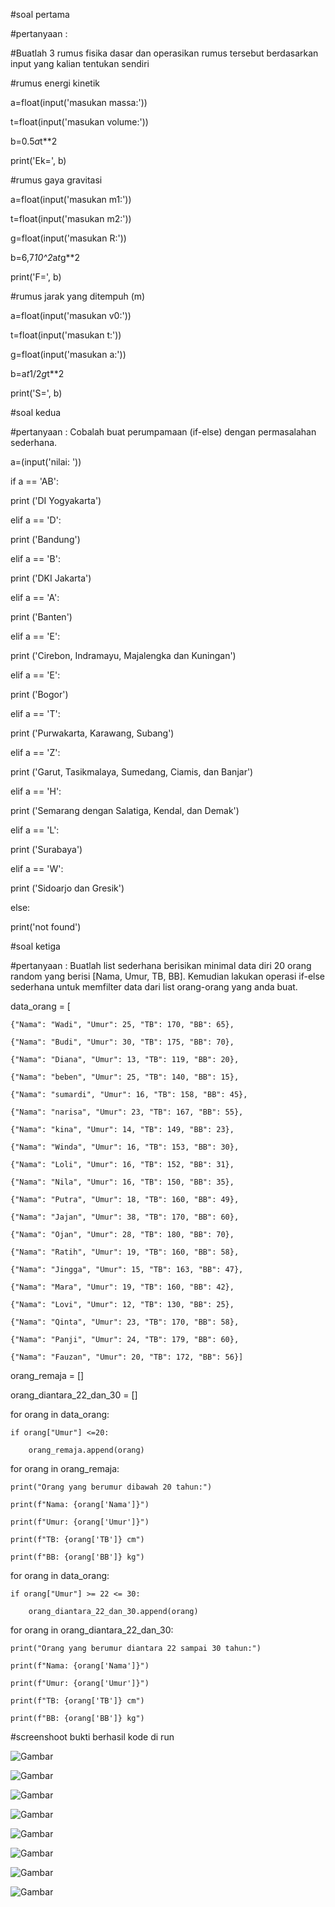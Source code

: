 #soal pertama 

#pertanyaan : 

#Buatlah 3 rumus fisika dasar dan operasikan rumus tersebut berdasarkan input yang kalian tentukan sendiri

#rumus energi kinetik

a=float(input('masukan massa:'))

t=float(input('masukan volume:'))

b=0.5*a*t**2

print('Ek=', b)



#rumus gaya gravitasi

a=float(input('masukan m1:'))

t=float(input('masukan m2:'))

g=float(input('masukan R:'))

b=6,7*10^2*a*t*g**2

print('F=', b)




#rumus jarak yang ditempuh (m)

a=float(input('masukan v0:'))

t=float(input('masukan t:'))

g=float(input('masukan a:'))

b=a*t*1/2*g*t**2

print('S=', b)





#soal kedua 

#pertanyaan : Cobalah buat perumpamaan (if-else) dengan permasalahan sederhana.


a=(input('nilai: '))

if a == 'AB':

  print ('DI Yogyakarta')

elif a == 'D':

  print ('Bandung')

elif a == 'B':

  print ('DKI Jakarta')

elif a == 'A':

  print ('Banten')

elif a == 'E':

  print ('Cirebon, Indramayu, Majalengka dan Kuningan')

elif a == 'E':

  print ('Bogor')

elif a == 'T':

  print ('Purwakarta, Karawang, Subang')

elif a == 'Z':

  print ('Garut, Tasikmalaya, Sumedang, Ciamis, dan Banjar')

elif a == 'H':

  print ('Semarang dengan Salatiga, Kendal, dan Demak')

elif a == 'L':

  print ('Surabaya')

elif a == 'W':

  print ('Sidoarjo dan Gresik')

else:

  print('not found')





#soal ketiga

#pertanyaan : Buatlah list sederhana berisikan minimal data diri 20 orang random yang berisi [Nama, Umur, TB, BB]. Kemudian lakukan operasi if-else sederhana untuk memfilter data dari list orang-orang yang anda buat.

data_orang = [

    {"Nama": "Wadi", "Umur": 25, "TB": 170, "BB": 65},

    {"Nama": "Budi", "Umur": 30, "TB": 175, "BB": 70},

    {"Nama": "Diana", "Umur": 13, "TB": 119, "BB": 20},

    {"Nama": "beben", "Umur": 25, "TB": 140, "BB": 15},

    {"Nama": "sumardi", "Umur": 16, "TB": 158, "BB": 45},

    {"Nama": "narisa", "Umur": 23, "TB": 167, "BB": 55},

    {"Nama": "kina", "Umur": 14, "TB": 149, "BB": 23},

    {"Nama": "Winda", "Umur": 16, "TB": 153, "BB": 30},

    {"Nama": "Loli", "Umur": 16, "TB": 152, "BB": 31},

    {"Nama": "Nila", "Umur": 16, "TB": 150, "BB": 35},

    {"Nama": "Putra", "Umur": 18, "TB": 160, "BB": 49},

    {"Nama": "Jajan", "Umur": 38, "TB": 170, "BB": 60},

    {"Nama": "Ojan", "Umur": 28, "TB": 180, "BB": 70},

    {"Nama": "Ratih", "Umur": 19, "TB": 160, "BB": 58},

    {"Nama": "Jingga", "Umur": 15, "TB": 163, "BB": 47},

    {"Nama": "Mara", "Umur": 19, "TB": 160, "BB": 42},

    {"Nama": "Lovi", "Umur": 12, "TB": 130, "BB": 25},

    {"Nama": "Qinta", "Umur": 23, "TB": 170, "BB": 58},

    {"Nama": "Panji", "Umur": 24, "TB": 179, "BB": 60},

    {"Nama": "Fauzan", "Umur": 20, "TB": 172, "BB": 56}]

orang_remaja = []

orang_diantara_22_dan_30 = []
    
for orang in data_orang:

    if orang["Umur"] <=20:

        orang_remaja.append(orang)

for orang in orang_remaja:

    print("Orang yang berumur dibawah 20 tahun:")

    print(f"Nama: {orang['Nama']}") 

    print(f"Umur: {orang['Umur']}") 

    print(f"TB: {orang['TB']} cm") 

    print(f"BB: {orang['BB']} kg")
    
for orang in data_orang:

    if orang["Umur"] >= 22 <= 30:

        orang_diantara_22_dan_30.append(orang)

for orang in orang_diantara_22_dan_30:

    print("Orang yang berumur diantara 22 sampai 30 tahun:")

    print(f"Nama: {orang['Nama']}") 

    print(f"Umur: {orang['Umur']}") 

    print(f"TB: {orang['TB']} cm") 
    
    print(f"BB: {orang['BB']} kg")


#screenshoot bukti berhasil kode di run

![Gambar](https://github.com/Ratihcintiasari/dokumentasi/blob/b5e5b916859bfb989541690cd47c7d44d884dc13/Screenshot%202023-09-15%20000119.png)

![Gambar](https://github.com/Ratihcintiasari/dokumentasi/blob/b5e5b916859bfb989541690cd47c7d44d884dc13/Screenshot%202023-09-15%20000238.png)

![Gambar](https://github.com/Ratihcintiasari/dokumentasi/blob/b5e5b916859bfb989541690cd47c7d44d884dc13/Screenshot%202023-09-15%20000257.png)

![Gambar](https://github.com/Ratihcintiasari/dokumentasi/blob/b5e5b916859bfb989541690cd47c7d44d884dc13/Screenshot%202023-09-15%20000410.png)

![Gambar](https://github.com/Ratihcintiasari/dokumentasi/blob/b5e5b916859bfb989541690cd47c7d44d884dc13/Screenshot%202023-09-15%20000435.png)

![Gambar](https://github.com/Ratihcintiasari/dokumentasi/blob/b5e5b916859bfb989541690cd47c7d44d884dc13/Screenshot%202023-09-15%20000544.png)

![Gambar](https://github.com/Ratihcintiasari/dokumentasi/blob/b5e5b916859bfb989541690cd47c7d44d884dc13/Screenshot%202023-09-15%20000610.png)

![Gambar](https://github.com/Ratihcintiasari/dokumentasi/blob/b5e5b916859bfb989541690cd47c7d44d884dc13/Screenshot%202023-09-15%20000625.png)

